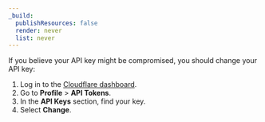 ```yaml
---
_build:
  publishResources: false
  render: never
  list: never
---
```


If you believe your API key might be compromised, you should change your API key:

1.  Log in to the [Cloudflare dashboard](https://dash.cloudflare.com).
2.  Go to **Profile** > **API Tokens**.
4.  In the **API Keys** section, find your key.
5.  Select **Change**.